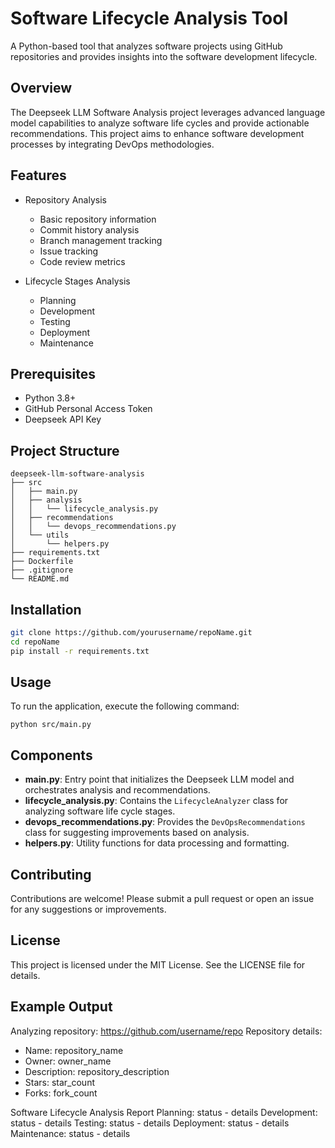 # Software Lifecycle Analysis Tool

A Python-based tool that analyzes software projects using GitHub repositories and provides insights into the software development lifecycle.

## Overview
The Deepseek LLM Software Analysis project leverages advanced language model capabilities to analyze software life cycles and provide actionable recommendations. This project aims to enhance software development processes by integrating DevOps methodologies.

## Features

- Repository Analysis
  - Basic repository information
  - Commit history analysis
  - Branch management tracking
  - Issue tracking
  - Code review metrics

- Lifecycle Stages Analysis
  - Planning
  - Development
  - Testing
  - Deployment
  - Maintenance

## Prerequisites

- Python 3.8+
- GitHub Personal Access Token
- Deepseek API Key

## Project Structure
```
deepseek-llm-software-analysis
├── src
│   ├── main.py
│   ├── analysis
│   │   └── lifecycle_analysis.py
│   ├── recommendations
│   │   └── devops_recommendations.py
│   └── utils
│       └── helpers.py
├── requirements.txt
├── Dockerfile
├── .gitignore
└── README.md
```

## Installation

```bash
git clone https://github.com/yourusername/repoName.git
cd repoName
pip install -r requirements.txt
```

## Usage
To run the application, execute the following command:
```
python src/main.py
```

## Components
- **main.py**: Entry point that initializes the Deepseek LLM model and orchestrates analysis and recommendations.
- **lifecycle_analysis.py**: Contains the `LifecycleAnalyzer` class for analyzing software life cycle stages.
- **devops_recommendations.py**: Provides the `DevOpsRecommendations` class for suggesting improvements based on analysis.
- **helpers.py**: Utility functions for data processing and formatting.

## Contributing
Contributions are welcome! Please submit a pull request or open an issue for any suggestions or improvements.

## License
This project is licensed under the MIT License. See the LICENSE file for details.

## Example Output
Analyzing repository: https://github.com/username/repo
Repository details:
- Name: repository_name
- Owner: owner_name
- Description: repository_description
- Stars: star_count
- Forks: fork_count

Software Lifecycle Analysis Report
    Planning: status - details
    Development: status - details
    Testing: status - details
    Deployment: status - details
    Maintenance: status - details
